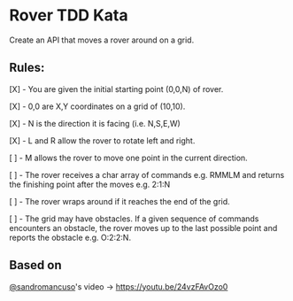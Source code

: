 
# Rover TDD Kata

Create an API that moves a rover around on a grid.

## Rules:

[X] - You are given the initial starting point (0,0,N) of rover.

[X] - 0,0 are X,Y coordinates on a grid of (10,10).

[X] - N is the direction it is facing (i.e. N,S,E,W)

[X] - L and R allow the rover to rotate left and right.

[ ] - M allows the rover to move one point in the current direction.

[ ] - The rover receives a char array of commands e.g. RMMLM and returns the finishing point after the moves e.g. 2:1:N

[ ] - The rover wraps around if it reaches the end of the grid.

[ ] - The grid may have obstacles. If a given sequence of commands encounters an obstacle, the rover moves up to the last possible point and reports the obstacle e.g. O:2:2:N.


## Based on

[@sandromancuso](https://www.github.com/sandromancuso)'s video -> https://youtu.be/24vzFAvOzo0